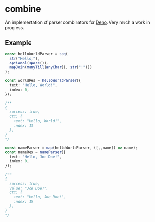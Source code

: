 # combine

An implementation of parser combinators for [Deno](https://deno.land/). Very much a work in progress.

## Example

```ts
const helloWorldParser = seq(
  str("Hello,"),
  optional(space()),
  mapJoin(manyTill(anyChar(), str("!")))
);

const worldRes = helloWorldParser({
  text: "Hello, World!",
  index: 0,
});

/**
{
  success: true,
  ctx: {
    text: "Hello, World!",
    index: 13
  },
}
*/

const nameParser = map(helloWorldParser, ([,,name]) => name);
const nameRes = nameParser({
  text: "Hello, Joe Doe!",
  index: 0,
});

/**
{
  success: true,
  value: "Joe Doe!",
  ctx: { 
    text: "Hello, Joe Doe!", 
    index: 15 
  },
}
*/

```

